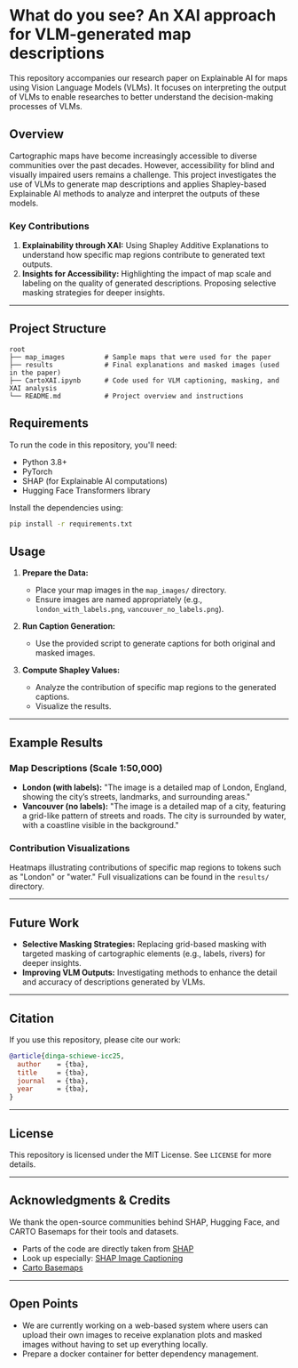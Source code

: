 # What do you see? An XAI approach for VLM-generated map descriptions

This repository accompanies our research paper on Explainable AI for maps using Vision Language Models (VLMs). It focuses on interpreting the output of VLMs to enable researches to better understand the decision-making processes of VLMs.

## Overview
Cartographic maps have become increasingly accessible to diverse communities over the past decades. However, accessibility for blind and visually impaired users remains a challenge. This project investigates the use of VLMs to generate map descriptions and applies Shapley-based Explainable AI methods to analyze and interpret the outputs of these models.

### Key Contributions
1. **Explainability through XAI:** Using Shapley Additive Explanations to understand how specific map regions contribute to generated text outputs.
2. **Insights for Accessibility:** Highlighting the impact of map scale and labeling on the quality of generated descriptions. Proposing selective masking strategies for deeper insights.

---

## Project Structure

```
root
├── map_images          # Sample maps that were used for the paper
├── results             # Final explanations and masked images (used in the paper)
├── CartoXAI.ipynb      # Code used for VLM captioning, masking, and XAI analysis
└── README.md           # Project overview and instructions
```
## Requirements

To run the code in this repository, you'll need:
- Python 3.8+
- PyTorch
- SHAP (for Explainable AI computations)
- Hugging Face Transformers library

Install the dependencies using:

```bash
pip install -r requirements.txt
```

## Usage
1. **Prepare the Data:**
   - Place your map images in the `map_images/` directory.
   - Ensure images are named appropriately (e.g., `london_with_labels.png`, `vancouver_no_labels.png`).

2. **Run Caption Generation:**
   - Use the provided script to generate captions for both original and masked images.

3. **Compute Shapley Values:**
   - Analyze the contribution of specific map regions to the generated captions.
   - Visualize the results.

---

## Example Results

### Map Descriptions (Scale 1:50,000)

- **London (with labels):** "The image is a detailed map of London, England, showing the city’s streets, landmarks, and surrounding areas."
- **Vancouver (no labels):** "The image is a detailed map of a city, featuring a grid-like pattern of streets and roads. The city is surrounded by water, with a coastline visible in the background."

### Contribution Visualizations
Heatmaps illustrating contributions of specific map regions to tokens such as "London" or "water." Full visualizations can be found in the `results/` directory.

---

## Future Work

- **Selective Masking Strategies:** Replacing grid-based masking with targeted masking of cartographic elements (e.g., labels, rivers) for deeper insights.
- **Improving VLM Outputs:** Investigating methods to enhance the detail and accuracy of descriptions generated by VLMs.

---

## Citation

If you use this repository, please cite our work:

```bibtex
@article{dinga-schiewe-icc25,
  author    = {tba},
  title     = {tba},
  journal   = {tba},
  year      = {tba},
}
```

---

## License

This repository is licensed under the MIT License. See `LICENSE` for more details.

---

## Acknowledgments & Credits
We thank the open-source communities behind SHAP, Hugging Face, and CARTO Basemaps for their tools and datasets.

- Parts of the code are directly taken from [SHAP](https://github.com/shap/shap)
- Look up especially: [SHAP Image Captioning](https://shap.readthedocs.io/en/latest/example_notebooks/image_examples/image_captioning/Image%20Captioning%20using%20Open%20Source.html)
- [Carto Basemaps](https://carto.com/basemaps)


---

## Open Points
- We are currently working on a web-based system where users can upload their own images to receive explanation plots and masked images without having to set up everything locally.
- Prepare a docker container for better dependency management.